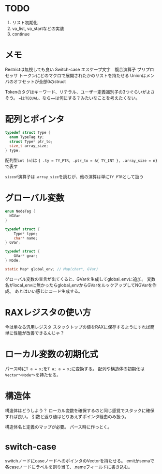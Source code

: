 # TODO

<!-- 1. ヘッダファイルの用意 -->
<!-- 1. シフト演算 -->
<!-- 1. 不要な値のpopをNBLOCKでまとめてできるように変更 -->
<!-- 1. for文の修正(for(;;)みたいなのを許す) -->
<!-- 1. 空のreturn -->
<!-- 1. グローバル変数の初期化 -->
<!--    * emit_const -->
1. リスト初期化
1. va_list, va_startなどの実装
1. continue

# メモ

Restrictは無視しても良い
Switch-case エスケープ文字　複合演算子
プリプロセッサ
トークンにどのマクロで展開されたかのリストを持たせる
Unionはメンバのオフセットが全部0のstruct

Tokenのタグはキーワード、リテラル、ユーザー定義識別子の3つぐらいがよさそう。
`=`は`TEQUAL`、なら`==`は何にする？みたいなことを考えたくない。

# 配列とポインタ

```c
typedef struct Type {
  enum TypeTag ty;
  struct Type* ptr_to;
  size_t array_size;
} Type;
```

配列型`int [n]`は
`{ .ty = TY_PTR, .ptr_to = &{ TY_INT }, .array_size = n}`
で表す

`sizeof`演算子は`.array_size`を読むが、他の演算は単に`TY_PTR`として扱う

# グローバル変数

```c
enum NodeTag {
  NGVar
}

typedef struct {
    Type* type;
    char* name;
} GVar;

typedef struct {
    GVar* gvar;
} Node;
```

```c
static Map* global_env; // Map(char*, GVar)
```

グローバル変数の宣言が出てくると、GVarを生成してglobal_envに追加。
変数名がlocal_envに無かったらglobal_envからGVarをルックアップしてNGVarを作成。
あとはいい感じにコード生成する。

# RAXレジスタの使い方

今は単なる汎用レジスタ
スタックトップの値をRAXに保存するようにすれば簡単に性能が改善できるんじゃ？

# ローカル変数の初期化式

<!-- NDEFVARに`Node*`を持たせる。initフィールドを使う？ -->
パース時に`T a = x;`を`T a; a = x;`に変換する。
配列や構造体の初期化は`Vector*<Node*>`を持たせる。

# 構造体

構造体はどうしよう？
ローカル変数を確保するのと同じ感覚でスタックに確保すれば良い。
引数と返り値はとりあえずポインタ経由のみ扱う。

構造体名と定義のマップが必要。
パース時に作っとく。

# switch-case

switchノードにcaseノードへのポインタのVectorを持たせる。
emitかsemaで各caseノードにラベルを割り当て、.nameフィールドに書き込む。

